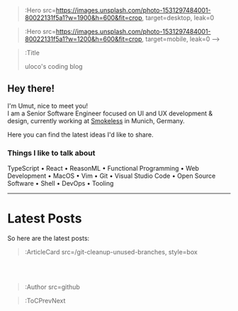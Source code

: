 > :Hero src=https://images.unsplash.com/photo-1531297484001-80022131f5a1?w=1900&h=600&fit=crop,
> target=desktop,
> leak=0

> :Hero src=https://images.unsplash.com/photo-1531297484001-80022131f5a1?w=1200&h=600&fit=crop,
> target=mobile,
> leak=0 -->

> :Title
>
> uloco's coding blog

## Hey there!

I'm Umut, nice to meet you!  
I am a Senior Software Engineer focused on UI and UX development & design,
currently working at [Smokeless](https://smokeless.world) in Munich, Germany.

Here you can find the latest ideas I'd like to share.

### Things I like to talk about

TypeScript •
React •
ReasonML •
Functional Programming •
Web Development •
MacOS •
Vim •
Git •
Visual Studio Code •
Open Source Software •
Shell •
DevOps •
Tooling

---

# Latest Posts

So here are the latest posts:

> :ArticleCard src=/git-cleanup-unused-branches, style=box

<br><br>

> :Author src=github

> :ToCPrevNext
